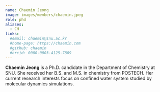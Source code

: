 ```yaml
---
name: Chaemin Jeong
image: images/members/chaemin.jpeg
role: phd
aliases:
  - CH
links: 
  #email: chaemin@snu.ac.kr
  #home-page: https://chaemin.com
  #github: chaemin
  #orcid: 0000-0003-4125-7809
---
```


**Chaemin Jeong** is a Ph.D. candidate in the Department of Chemistry at SNU. She received her B.S. and M.S. in chemistry from POSTECH. Her current research interests focus on confined water system studied by molecular dynamics simulations.
